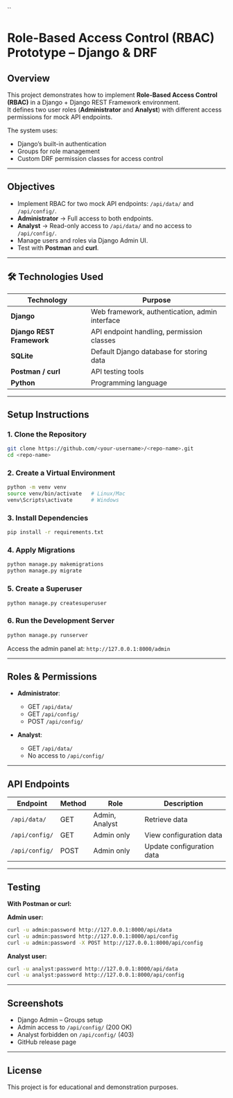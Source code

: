 ``
# Role-Based Access Control (RBAC) Prototype – Django & DRF

##  Overview
This project demonstrates how to implement **Role-Based Access Control (RBAC)** in a Django + Django REST Framework environment.  
It defines two user roles (**Administrator** and **Analyst**) with different access permissions for mock API endpoints.

The system uses:
- Django’s built-in authentication
- Groups for role management
- Custom DRF permission classes for access control

---

##  Objectives
- Implement RBAC for two mock API endpoints: `/api/data/` and `/api/config/`.
- **Administrator** → Full access to both endpoints.
- **Analyst** → Read-only access to `/api/data/` and no access to `/api/config/`.
- Manage users and roles via Django Admin UI.
- Test with **Postman** and **curl**.

---

## 🛠 Technologies Used
| Technology              | Purpose                                         |
|-------------------------|-------------------------------------------------|
| **Django**              | Web framework, authentication, admin interface |
| **Django REST Framework** | API endpoint handling, permission classes      |
| **SQLite**              | Default Django database for storing data        |
| **Postman / curl**      | API testing tools                               |
| **Python**              | Programming language                            |

---

## Setup Instructions

### 1. Clone the Repository
```bash
git clone https://github.com/<your-username>/<repo-name>.git
cd <repo-name>
````

### 2. Create a Virtual Environment

```bash
python -m venv venv
source venv/bin/activate   # Linux/Mac
venv\Scripts\activate      # Windows
```

### 3. Install Dependencies

```bash
pip install -r requirements.txt
```

### 4. Apply Migrations

```bash
python manage.py makemigrations
python manage.py migrate
```

### 5. Create a Superuser

```bash
python manage.py createsuperuser
```

### 6. Run the Development Server

```bash
python manage.py runserver
```

Access the admin panel at:
`http://127.0.0.1:8000/admin`

---

## Roles & Permissions

* **Administrator**:

  * GET `/api/data/`
  * GET `/api/config/`
  * POST `/api/config/`
* **Analyst**:

  * GET `/api/data/`
  * No access to `/api/config/`

---

## API Endpoints

| Endpoint  | Method | Role           | Description               |
| --------- | ------ | -------------- | ------------------------- |
| `/api/data/`   | GET    | Admin, Analyst | Retrieve data             |
| `/api/config/` | GET    | Admin only     | View configuration data   |
| `/api/config/` | POST   | Admin only     | Update configuration data |

---

## Testing

**With Postman or curl:**

**Admin user:**

```bash
curl -u admin:password http://127.0.0.1:8000/api/data
curl -u admin:password http://127.0.0.1:8000/api/config
curl -u admin:password -X POST http://127.0.0.1:8000/api/config
```

**Analyst user:**

```bash
curl -u analyst:password http://127.0.0.1:8000/api/data
curl -u analyst:password http://127.0.0.1:8000/api/config
```

---

## Screenshots

* Django Admin – Groups setup
* Admin access to `/api/config/` (200 OK)
* Analyst forbidden on `/api/config/` (403)
* GitHub release page

---

## License

This project is for educational and demonstration purposes.


```
